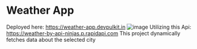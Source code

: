 # Weather App
Deployed here: https://weather-app.devpulkit.in
![image](https://github.com/Pulkitxm/Weather-App/assets/65671483/7d14722a-6210-49aa-ad26-511f3bca0d31)
Utilizing this Api: https://weather-by-api-ninjas.p.rapidapi.com
This project dynamically fetches data about the selected city
